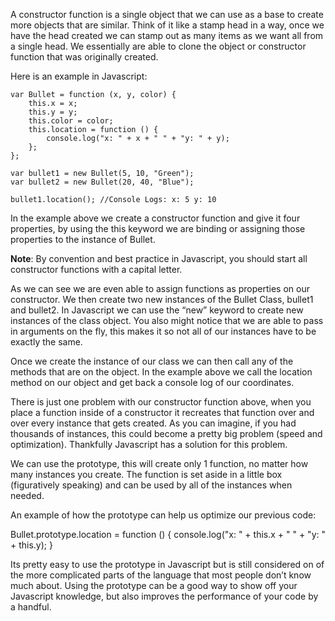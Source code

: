 A constructor function is a single object that we can use as a base to create more objects that are similar. Think of it like a stamp head in a way, once we have the head created we can stamp out as many items as we want all from a single head. We essentially are able to clone the object or constructor function that was originally created.

Here is an example in Javascript:

```
var Bullet = function (x, y, color) {
    this.x = x;
    this.y = y;
    this.color = color;
    this.location = function () {
        console.log("x: " + x + " " + "y: " + y);
    };
};

var bullet1 = new Bullet(5, 10, "Green");
var bullet2 = new Bullet(20, 40, "Blue"); 

bullet1.location(); //Console Logs: x: 5 y: 10
```

In the example above we create a constructor function and give it four properties, by using the this keyword we are binding or assigning those properties to the instance of Bullet.

**Note**: By convention and best practice in Javascript, you should start all constructor functions with a capital letter.

As we can see we are even able to assign functions as properties on our constructor. We then create two new instances of the Bullet Class, bullet1 and bullet2. In Javascript we can use the “new” keyword to create new instances of the class object. You also might notice that we are able to pass in arguments on the fly, this makes it so not all of our instances have to be exactly the same.

Once we create the instance of our class we can then call any of the methods that are on the object. In the example above we call the location method on our object and get back a console log of our coordinates.

There is just one problem with our constructor function above, when you place a function inside of a constructor it recreates that function over and over every instance that gets created. As you can imagine, if you had thousands of instances, this could become a pretty big problem (speed and optimization). Thankfully Javascript has a solution for this problem.

We can use the prototype, this will create only 1 function, no matter how many instances you create. The function is set aside in a little box (figuratively speaking) and can be used by all of the instances when needed.

An example of how the prototype can help us optimize our previous code:

Bullet.prototype.location = function () {
    console.log("x: " + this.x + " " + "y: " + this.y);
}

Its pretty easy to use the prototype in Javascript but is still considered on of the more complicated parts of the language that most people don’t know much about. Using the prototype can be a good way to show off your Javascript knowledge, but also improves the performance of your code by a handful.
